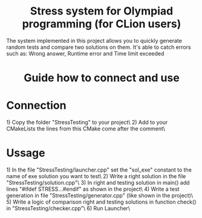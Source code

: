 <h1 align="center"> Stress system for Olympiad programming (for CLion users)</h1>

The system implemented in this project allows you to quickly generate random tests and compare two solutions on them. It's able to catch errors such as: Wrong answer, Runtime error and Time limit exceeded


<h1 align="center"> Guide how to connect and use </h1>
<h1 allign="left"> Connection </h1>
1) Copy the folder "StressTesting" to your project\
2) Add to your CMakeLists the lines from this CMake come after the comment\

<h1 allign="left"> Ussage </h1>
1) In the file "StressTesting/launcher.cpp" set the "sol_exe" constant to the name of exe solution you want to test\
2) Write a right solution in the file "StressTesting/solution.cpp"\
3) In right and testing solution in main() add lines "#ifdef STRESS...#endif" as shown in the project\
4) Write a test generation in file "StressTesting/generator.cpp" (like shown in the project)\
5) Write a logic of comparison right and testing solutions in function check() in "StressTesting/checker.cpp"\
6) Run Launcher\
